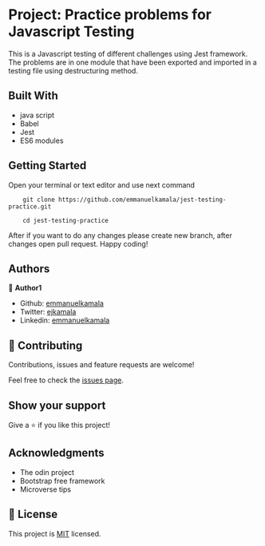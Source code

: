 # Project: Practice problems for Javascript Testing

This is a Javascript testing of different challenges using Jest framework. The problems are in one module that have been exported and imported in a testing file using destructuring method.


## Built With

- java script
- Babel
- Jest
- ES6 modules


## Getting Started

Open your terminal or text editor and use next command

        git clone https://github.com/emmanuelkamala/jest-testing-practice.git

        cd jest-testing-practice

After if you want to do any changes please create new branch, after changes open pull request.
Happy coding! 



## Authors


👤 **Author1**

- Github: [emmanuelkamala](https://github.com/emmanuelkamala)
- Twitter: [ejkamala](https://twitter.com/ejkamala)
- Linkedin: [emmanuelkamala](https://linkedin.com/in/emmanuelkamala)

## 🤝 Contributing

Contributions, issues and feature requests are welcome!

Feel free to check the [issues page](issues/).

## Show your support

Give a ⭐️ if you like this project!

## Acknowledgments

- The odin project
- Bootstrap free framework
- Microverse tips

## 📝 License

This project is [MIT](lic.url) licensed.